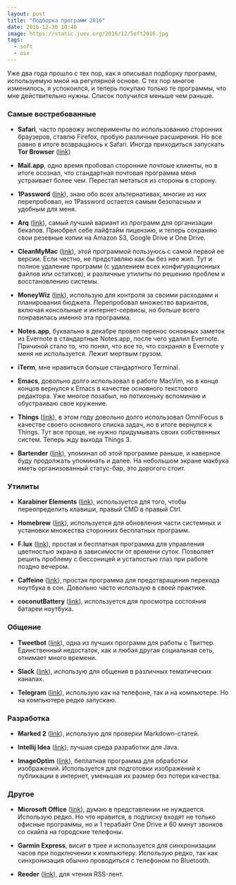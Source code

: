 ```yaml
---
layout: post
title: "Подборка программ 2016"
date: 2016-12-30 10:40
image: https://static.juev.org/2016/12/Soft2016.jpg
tags:
  - soft
  - osx
---
```


Уже два года прошло с тех пор, как я описывал подборку программ, используемую мной на регулярной основе. С тех пор многое изменилось, я успокоился, и теперь покупаю только те программы, что мне действительно нужны. Список получился меньше чем раньше.

### Самые востребованные

- **Safari**, часто провожу эксперименты по использованию сторонних браузеров, ставлю Firefox, пробую различные расширения. Но все равно в итоге возвращаюсь к Safari. Иногда приходиться запускать **Tor Browser** ([link](https://www.torproject.org/projects/torbrowser.html.en "Tor Browser"))

- **Mail.app**, одно время пробовал сторонние почтоые клиенты, но в итоге осознал, что стандартная почтовая программа меня устраивает более чем. Перестал метаться из стороны в сторону.

- **1Password** ([link](https://geo.itunes.apple.com/ru/app/1password/id443987910?mt=12&at=1000lcj6 "1Password for Mac")), знаю обо всех альтернативах, многие из них перепробовал, но 1Password остается самым безопасным и удобным для меня.

- **Arq** ([link](https://www.arqbackup.com "Arq backup")), самый лучший вариант из программ для организации бекапов. Приобрел себе лайфтайм лицензию, и теперь сохраняю свои резевные копии на Amazon S3, Google Drive и One Drive.

- **CleanMyMac** ([link](http://macpaw.com/cleanmymac "CleanMyMac")), этой программой пользуюсь с самой первой ее версии. Если честно, не представляю как бы без нее жил. Тут и полное удаление программ (с удалением всех конфигурационных файлов или остатков), и различные утилиты по решению проблем и восстановлению системы.

- **MoneyWiz** ([link](https://geo.itunes.apple.com/ru/app/moneywiz-premium-finansovyj/id1012291524?mt=12&at=1000lcj6 "MoneyWiz 2")), использую для контроля за своими расходами и планирования бюджета. Перепробовал множество вариантов, включая консольные и интернет-сервисы, но больше всего понравилась именно эта программа.

- **Notes.app**, буквально в декабре провел перенос основных заметок из Evernote в стандартные Notes.app, после чего удалил Evernote. Причиной стало то, что понял, что все то, что сохранял в Evernote у меня не используется. Лежит мертвым грузом.

- **iTerm**, мне нравиться больше стандартного Terminal.

- **Emacs**, довольно долго использовал в работе MacVim, но в конце концов вернулся к Emacs в качестве основного текстового редактора. Уже многое позабыл, но потихоньку вспоминаю и обустраиваю свое кружение.

- **Things** ([link](https://culturedcode.com/things/ "Things for Mac")), в этом году довольно долго использовал OmniFocus в качестве своего основного списка задач, но в итоге вернулся к Things. Тут все проще, не нужно придумывать своих собственных систем. Теперь жду выхода Things 3.

- **Bartender** ([link](https://www.macbartender.com "Bartender for Mac")), упоминал об этой программе раньше, и наверное буду продолжать упоминать и далее. На небольшом экране макбука иметь организованный статус-бар, это дорогого стоит.

### Утилиты

- **Karabiner Elements** ([link](https://github.com/tekezo/Karabiner-Elements "Karabiner Elements")), используется для того, чтобы переопределить клавиши, правый CMD в правый Ctrl.

- **Homebrew** ([link](http://brew.sh "Homebrew - package manager")), используется для обновления части системных и установки множества сторонних бесплатных программ.

- **F.lux** ([link](https://justgetflux.com "f.lux")), простая и бесплатная программа для управления цветностью экрана в зависимости от времени суток. Позволяет решить проблему с бессоницей и усталостью глаз при работе поздно вечером.

- **Caffeine** ([link](http://lightheadsw.com/Caffeine/ "Caffeine")), простая программа для предотвращения перехода ноутбука в сон. Довольно часто использую в своей практике.

- **coconutBattery** ([link](http://www.coconut-flavour.com/coconutbattery/ "coconutBattery")), используется для просмотра состояния батареи ноутбука.

### Общение

- **Tweetbot** ([link](https://geo.itunes.apple.com/ru/app/tweetbot-for-twitter/id557168941?mt=12&at=1000lcj6 "Tweetbot for Mac")), одна из лучших программ для работы с Твиттер. Единственный недостаток, как и любая другая социальная сеть, отнимает много времени.

- **Slack** ([link](https://geo.itunes.apple.com/ru/app/slack/id803453959?mt=12&at=1000lcj6 "Slack for MacOS")), использую для общения в различных тематических каналах.

- **Telegram** ([link](https://geo.itunes.apple.com/ru/app/telegram/id747648890?mt=12&at=1000lcj6 "Telegram for MacOS")), использую как на телефоне, так и на компьютере. Но на компьютере редко запускаю.

### Разработка

- **Marked 2** ([link](https://geo.itunes.apple.com/ru/app/marked-2/id890031187?mt=12&at=1000lcj6 "Marked 2")), использую для проверки Markdown-статей.

- **Intellij Idea** ([link](https://www.jetbrains.com/idea/ "Intellij Idea")), лучшая среда разработки для Java.

- **ImageOptim** ([link](https://imageoptim.com/mac "ImageOptim")), беплатная программа для обработки изображений. Используется для подготовки изображений к публикации в интернет, уменьшая их размер без потери качества.

### Другое

- **Microsoft Office** ([link](https://www.office.com "Microsoft Office")), думаю в представлении не нуждается. Использую редко. Но что нравится, в подписку входят не только офисные программы, но и 1 терабайт One Drive и 60 минут звонков со скайпа на городские телефоны.

- **Garmin Express**, висит в трее и используется для синхронизации часов при подключении к компьютеру. Использую редко, так как синхронизация обычно проводиться с телефоном по Bluetooth.

- **Reeder** ([link](https://geo.itunes.apple.com/ru/app/reeder-3/id880001334?mt=12&at=1000lcj6 "Reeder for MacOS")), для чтения RSS-лент.
